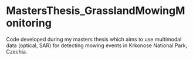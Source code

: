 # MastersThesis_GrasslandMowingMonitoring
Code developed during my masters thesis which aims to use multimodal data (optical, SAR) for detecting mowing events in Krkonose National Park, Czechia.
